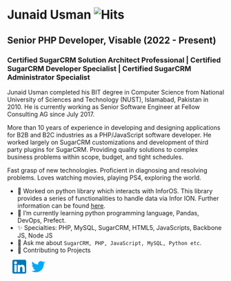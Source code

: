 # Junaid Usman ![Hits](https://hitcounter.pythonanywhere.com/count/tag.svg?url=https://github.com/R3dian/R3dian)
## Senior PHP Developer, Visable (2022 - Present)
### Certified SugarCRM Solution Architect Professional | Certified SugarCRM Developer Specialist | Certified SugarCRM Administrator Specialist

Junaid Usman completed his BIT degree in Computer Science from National University of Sciences and Technology (NUST), Islamabad, Pakistan in 2010. He is currently working as Senior Software Engineer at Fellow Consulting AG since July 2017.

More than 10 years of experience in developing and designing applications for B2B and B2C industries as a PHP/JavaScript software developer. He worked largely on SugarCRM customizations and development of third party plugins for SugarCRM. Providing quality solutions to complex business problems within scope, budget, and tight schedules.

Fast grasp of new technologies. Proficient in diagnosing and resolving problems. Loves watching movies, playing PS4, exploring the world.

- 🔭 Worked on python library which interacts with InforOS. This library provides a series of functionalities to handle data via Infor ION. Further information can be found [here](https://github.com/Fellow-Consulting-AG/inforion).
- 🌱 I’m currently learning python programming language, Pandas, DevOps, Prefect.
- ✨ Specialties: PHP, MySQL, SugarCRM, HTML5, JavaScripts, Backbone JS, Node JS
- 💬 Ask me about `SugarCRM, PHP, JavaScript, MySQL, Python etc`.
- 🤝 Contributing to Projects

&nbsp;&nbsp; [![LinkedIn](https://raw.githubusercontent.com/R3dian/R3dian/master/linkedin-icon.png)](https://www.linkedin.com/in/junaidu/) &nbsp;&nbsp;[![Twitter](https://raw.githubusercontent.com/R3dian/R3dian/master/twitter-icon.png)](https://twitter.com/R3dian)
